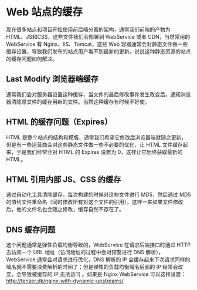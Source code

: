 # Web 站点的缓存
现在很多站点和项目开始使用前后端分离的架构，通常我们前端的产物为 HTML、JS和CSS，这些文件我们会部署到 WebService 或者 CDN，当然常用的 WebService 有 Nginx、IIS、Tomcat，这些 Web 容器通常会对静态文件做一些缓存设置，导致我们发布的站点用户看不到最新的更新。说说这种静态资源的站点的缓存问题如何解决。
## Last Modify 浏览器端缓存
通常我们会对服务器设置这种缓存，当文件的最后修改事件发生改变后，通知浏览器清除原文件的缓存用新的文件。当然这种缓存有时候不好使。
## HTML 的缓存问题（Expires）
HTML 是整个站点的结构和模版，通常我们希望它修改后浏览器端就随之更新，但是有一些运营商会对这些静态文件做一些不必要的优化，让 HTML 文件缓存起来，于是我们经常会对 HTML 的 Expires 设置为 0，这样让它始终获取最新的 HTML。
## HTML 引用内部 JS、CSS 的缓存
通过自动化工具清除缓存，每次构建的时候对这些文件进行 MD5，然后通过 MD5 的值给文件重命名（同时修改所有对这个文件的引用），这样一来如果文件修改后，他的文件名也会随之修改，缓存自然不存在了。
## DNS 缓存问题
这个问题通常是弹性负载均衡导致的，WebService 在请求后端接口时通过 HTTP 去访问一个 URL 地址（访问地址的过程中会对预警进行 DNS 解析），WebService 通常会对请求进行优化，DNS 解析的 IP 会缓存起来下次请求同样的域名就不需要浪费解析的时间了；但是弹性的负载均衡域名后面的 IP 经常会改变，会导致被缓存的 IP 无法访问 。如果是 Nginx WebService 可以这样设置：http://tenzer.dk/nginx-with-dynamic-upstreams/

